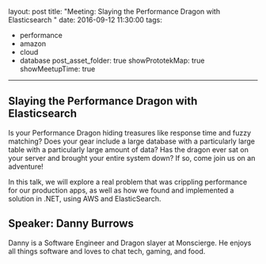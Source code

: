 layout: post
title: "Meeting: Slaying the Performance Dragon with Elasticsearch "
date: 2016-09-12 11:30:00
tags:
- performance
- amazon
- cloud
- database
post_asset_folder: true
showPrototekMap: true
showMeetupTime: true
---

## Slaying the Performance Dragon with Elasticsearch
Is your Performance Dragon hiding treasures like response time and fuzzy matching? Does your gear include a large database with a particularly large table with a particularly large amount of data? Has the dragon ever sat on your server and brought your entire system down? If so, come join us on an adventure!

In this talk, we will explore a real problem that was crippling performance for our production apps, as well as how we found and implemented a solution in .NET, using AWS and ElasticSearch. 

## Speaker: Danny Burrows
Danny is a Software Engineer and Dragon slayer at Monscierge. He enjoys all things software and loves to chat tech, gaming, and food.
